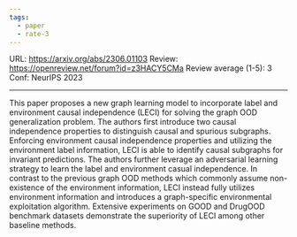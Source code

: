 ```yaml
---
tags:
  - paper
  - rate-3
---
```

URL: https://arxiv.org/abs/2306.01103
Review: https://openreview.net/forum?id=z3HACY5CMa
Review average (1-5): 3
Conf: NeurIPS 2023

---

This paper proposes a new graph learning model to incorporate label and environment causal independence (LECI) for solving the graph OOD generalization problem. The authors first introduce two causal independence properties to distinguish causal and spurious subgraphs. Enforcing environment causal independence properties and utilizing the environment label information, LECI is able to identify causal subgraphs for invariant predictions. The authors further leverage an adversarial learning strategy to learn the label and environment casual independence. In contrast to the previous graph OOD methods which commonly assume non-existence of the environment information, LECI instead fully utilizes environment information and introduces a graph-specific environmental exploitation algorithm. Extensive experiments on GOOD and DrugOOD benchmark datasets demonstrate the superiority of LECI among other baseline methods.